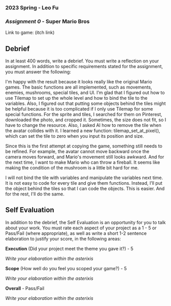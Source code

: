 ### **2023 Spring** - Leo Fu
### *Assignment 0* - Super Mario Bros
Link to game: (itch link)


## **Debrief**
In at least 400 words, write a debrief. You must write a reflection on your assignment. In addition to specific requirements stated for the assignment, you must answer the following:

I'm happy with the result because it looks really like the original Mario games. The basic functions are all implemented, such as movements, enemies, mushrooms, special tiles, and UI. I’m glad that I figured out how to use Tilemap to set up the whole level and how to bind the tile to the variables. Also, I figured out that putting some objects behind the tiles might be helpful because it is too complicated if I only use Tilemap for some special functions. For the sprite and tiles, I searched for them on Pinterest, downloaded the photo, and cropped it. Sometimes, the size does not fit, so I have to change the resource. Also, I asked AI how to remove the tile when the avatar collides with it. I learned a new function: tilemap_set_at_pixel(), which can set the tile to zero when you input its position and size.

Since this is the first attempt at copying the game, something still needs to be refined. For example, the avatar cannot move backward once the camera moves forward, and Mario's movement still looks awkward. And for the next time, I want to make Mario who can throw a fireball. It seems like making the condition of the mushroom is a little bit hard for me.

I will not bind the tile with variables and manipulate the variables next time. It is not easy to code for every tile and give them functions. Instead, I’ll put the object behind the tiles so that I can code the objects. This is easier. And for the rest, I'll do the same.


## **Self Evaluation**
In addition to the debrief, the Self Evaluation is an opportunity for you to talk about your work. You must rate each aspect of your project as a 1 - 5 or Pass/Fail (where appropriate), as well as write a short 1-2 sentence elaboration to justify your score, in the following areas:


**Execution** (Did your project meet the theme you gave it?) - 5

*Write your elaboration within the asterixis*


**Scope** (How well do you feel you scoped your game?) - 5


*Write your elaboration within the asterixis*


**Overall** - Pass/Fail


*Write your elaboration within the asterixis*
